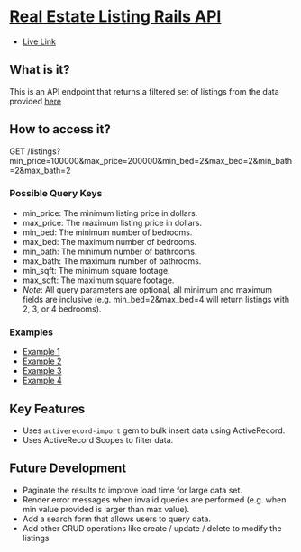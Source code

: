 # [Real Estate Listing Rails API][link]

- [Live Link][link]

[link]: https://real-estate-listing-api.herokuapp.com/

## What is it?
This is an API endpoint that returns a filtered set of listings from the data provided [here](https://s3.amazonaws.com/opendoor-problems/listings.csv)

## How to access it?
GET /listings?min_price=100000&max_price=200000&min_bed=2&max_bed=2&min_bath=2&max_bath=2

### Possible Query Keys
- min_price: The minimum listing price in dollars.
- max_price: The maximum listing price in dollars.
- min_bed: The minimum number of bedrooms.
- max_bed: The maximum number of bedrooms.
- min_bath: The minimum number of bathrooms.
- max_bath: The maximum number of bathrooms.
- min_sqft: The minimum square footage.
- max_sqft: The maximum square footage.
- *Note*: All query parameters are optional, all minimum and maximum fields are inclusive (e.g. min_bed=2&max_bed=4 will return listings with 2, 3, or 4 bedrooms).

### Examples
- [Example 1](https://real-estate-listing-api.herokuapp.com/listings?min_price=200000&max_price=201000&min_bed=5)
- [Example 2](https://real-estate-listing-api.herokuapp.com/listings?min_price=100000&max_price=200000&min_bed=2&max_bed=2&min_bath=2&max_bath=2)
- [Example 3](https://real-estate-listing-api.herokuapp.com/listings?min_price=250000&max_price=400000&min_bed=5&min_bath=3)
- [Example 4](https://real-estate-listing-api.herokuapp.com/listings?min_price=350000&max_price=400000&min_bed=2&min_bath=4)

## Key Features
- Uses `activerecord-import` gem to bulk insert data using ActiveRecord.
- Uses ActiveRecord Scopes to filter data.

## Future Development
- Paginate the results to improve load time for large data set.
- Render error messages when invalid queries are performed (e.g. when min value provided is larger than max value).
- Add a search form that allows users to query data.
- Add other CRUD operations like create / update / delete to modify the listings
